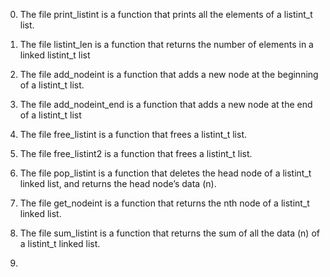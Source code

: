 0. The file print_listint is a function that prints all the elements of a listint_t list.

1. The file listint_len is a function that returns the number of elements in a linked listint_t list

2. The file add_nodeint is a function that adds a new node at the beginning of a listint_t list.

3. The file add_nodeint_end is a function that adds a new node at the end of a listint_t list

4. The file free_listint is a function that frees a listint_t list.

5. The file free_listint2 is a function that frees a listint_t list.

6. The file pop_listint is a function that deletes the head node of a listint_t linked list,
   and returns the head node’s data (n).

7. The file get_nodeint is a function that returns the nth node of a listint_t linked list.

8. The file sum_listint is a function that returns the sum of all the data (n) of a listint_t linked list.

9.
